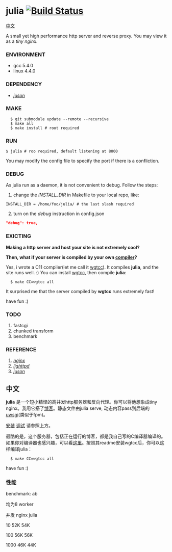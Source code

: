 [juson]: https://github.com/wgtdkp/juson
[nginx]: https://nginx.org/
[lighttpd]: https://www.lighttpd.net/

# julia [![Build Status](https://travis-ci.org/wgtdkp/julia.svg?branch=master)](https://travis-ci.org/wgtdkp/julia)
[中文](#中文)

A small yet high performance http server and reverse proxy. You may view it as a _tiny nginx_.

### ENVIRONMENT
* gcc 5.4.0
* linux 4.4.0

### DEPENDENCY
* _[juson]_

### MAKE
```shell
  $ git submodule update --remote --recursive
  $ make all
  $ make install # root required
```

### RUN
```shell
$ julia # roo required, default listening at 8000
```
You may modify the config file to specify the port if there is a confliction.

### DEBUG
As julia run as a daemon, it is not convenient to debug.
Follow the steps:

1. change the _INSTALL\_DIR_ in Makefile to your local repo, like:
  ```shell
  INSTALL_DIR = /home/foo/julia/ # the last slash required
  ```

2. turn on the _debug_ instruction in config.json
  ```json
  "debug": true,
  ```

### **EXICTING**
**Making a http server and host your site is not extremely cool?**

**Then, what if your server is compiled by your own [compiler](https://github.com/wgtdkp/wgtcc)?**

Yes, i wrote a C11 compiler(let me call it [wgtcc](https://github.com/wgtdkp/wgtcc)). It compiles **julia**, and the site runs well. :) You can install [wgtcc](https://github.com/wgtdkp/wgtcc), then compile **julia**:

```shell
  $ make CC=wgtcc all
```
It surprised me that the server compiled by **wgtcc** runs extremely fast!

have fun :)

### TODO
1. fastcgi
2. chunked transform
3. benchmark

### REFERENCE
1. _[nginx]_
2. _[lighttpd]_
3. _[juson]_


## 中文
**julia** 是一个短小精悍的高并发http服务器和反向代理。你可以将他想象成tiny nginx。我用它搭了[博客](http://www.wgtdkp.com/)。静态文件由julia serve, 动态内容pass到后端的[uwsgi](https://uwsgi-docs.readthedocs.io/en/latest/)(类似于fpm)。

[安装](#MAKE)
[调试](#DEBUG)
请参照上方。

最酷的是，这个服务器，包括正在运行的博客，都是我自己写的C编译器编译的。如果你对编译器也感兴趣，可以看[这里](https://www.github.com/wgtdkp/wgtcc)。按照其readme安装wgtcc后，你可以这样编译julia：
```shell
  $ make CC=wgtcc all
```

have fun :)

### 性能
benchmark: ab

均为8 worker

并发 nginx julia

10   52K  54K

100  56K  56K

1000 46K  44K
 
